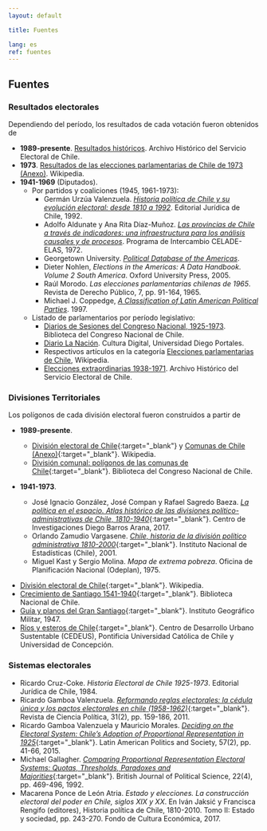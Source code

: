 ```yaml
---
layout: default

title: Fuentes

lang: es
ref: fuentes
---
```


## Fuentes

### Resultados electorales

Dependiendo del período, los resultados de cada votación fueron obtenidos de

* **1989-presente**. [Resultados históricos](https://historico.servel.cl/). Archivo Histórico del Servicio Electoral de Chile.
* **1973**. [Resultados de las elecciones parlamentarias de Chile de 1973 (Anexo)](https://es.wikipedia.org/wiki/Anexo:Resultados_de_las_elecciones_parlamentarias_de_Chile_de_1973). Wikipedia.
* **1941-1969** (Diputados).
  + Por partidos y coaliciones (1945, 1961-1973):
    - Germán Urzúa Valenzuela. [*Historia política de Chile y su evolución electoral: desde 1810 a 1992*](https://books.google.fr/books?id=ac9AhNVyCCoC&printsec=frontcover#v=onepage&q&f=false). Editorial Jurídica de Chile, 1992.
    - Adolfo Aldunate y Ana Rita Díaz-Muñoz. [*Las provincias de Chile a través de indicadores: una infraestructura para los análisis causales y de procesos*](https://repositorio.cepal.org/handle/11362/8017?show=full). Programa de Intercambio CELADE-ELAS, 1972. 
    - Georgetown University. [*Political Database of the Americas*](https://pdba.georgetown.edu/Elecdata/Chile/cong_totals.html).
    - Dieter Nohlen, *Elections in the Americas: A Data Handbook. Volume 2 South America*. Oxford University Press, 2005.
    - Raúl Morodo. *Las elecciones parlamentarias chilenas de 1965*. Revista de Derecho Público, 7, pp. 91-164, 1965. 
    - Michael J. Coppedge, [*A Classification of Latin American Political Parties*](https://kellogg.nd.edu/documents/1539). 1997. 
  + Listado de parlamentarios por período legislativo:
    - [Diarios de Sesiones del Congreso Nacional, 1925-1973](https://www.bcn.cl/historiapolitica/corporaciones/periodos_legislativos?periodo=1925-1973). Biblioteca del Congreso Nacional de Chile.
    - [Diario La Nación](https://culturadigital.udp.cl/index.php/lanacion/). Cultura Digital, Universidad Diego Portales.
    - Respectivos artículos en la categoría [Elecciones parlamentarias de Chile](https://es.wikipedia.org/wiki/Categoría:Elecciones_parlamentarias_de_Chile), Wikipedia.
    - [Elecciones extraordinarias 1938-1971](https://archivo.servel.cl/index.php/elecciones-extraordinarias-1938-1971). Archivo Histórico del Servicio Electoral de Chile.

<!--
  + [Reseñas biográficas parlamentarias](https://www.bcn.cl/historiapolitica/resenas_parlamentarias/index.html?categ=por_periodo&periodo=1990-2018). Biblioteca del Congreso Nacional de Chile.
-->

### Divisiones Territoriales
Los polígonos de cada división electoral fueron construidos a partir de

* **1989-presente**.
  + [División electoral de Chile](https://es.wikipedia.org/wiki/División_electoral_de_Chile){:target="_blank"} y [Comunas de Chile (Anexo)](https://es.wikipedia.org/wiki/Anexo:Comunas_de_Chile){:target="_blank"}. Wikipedia.
  + [División comunal: polígonos de las comunas de Chile](https://www.bcn.cl/siit/mapas_vectoriales/index_html){:target="_blank"}. Biblioteca del Congreso Nacional de Chile.

* **1941-1973**.
  + José Ignacio González, José Compan y Rafael Sagredo Baeza. [*La política en el espacio. Atlas histórico de las divisiones político-administrativas de Chile, 1810-1940*](https://www.centrobarrosarana.gob.cl/622/w3-article-71237.html?_noredirect=1){:target="_blank"}. Centro de Investigaciones Diego Barros Arana, 2017.
  + Orlando Zamudio Vargasene. [*Chile, historia de la división político administrativa 1810-2000*](https://bibliotecadigital.ciren.cl/handle/20.500.13082/14812){:target="_blank"}. Instituto Nacional de Estadísticas (Chile), 2001.
  + Miguel Kast y Sergio Molina. *Mapa de extrema pobreza*. Oficina de Planificación Nacional (Odeplan), 1975. 
<!--
Available at:
http://www.desarrollosocialyfamilia.gob.cl/btca/txtcompleto/DIGITALIZADOS/ODEPL
AN/O32Pm-1975-mapaextpobr.pdf. (Accessed: 03.01.2019). -->
  + [División electoral de Chile](https://es.wikipedia.org/wiki/División_electoral_de_Chile#1925-1973){:target="_blank"}. Wikipedia.
  + [Crecimiento de Santiago 1541-1940](http://www.bibliotecanacionaldigital.gob.cl/bnd/631/w3-article-347813.html){:target="_blank"}. Biblioteca Nacional de Chile.
  + [Guía y planos del Gran Santiago](https://www.flickr.com/photos/stgonostalgico/9887015914){:target="_blank"}. Instituto Geográfico Militar, 1947.
  + [Ríos y esteros de Chile](http://datos.cedeus.cl/layers/geonode:cl_rios_esteros_geo){:target="_blank"}. Centro de Desarrollo Urbano Sustentable (CEDEUS), Pontificia Universidad Católica de Chile y Universidad de Concepción.
  
### Sistemas electorales
  + Ricardo Cruz-Coke. *Historia Electoral de Chile 1925-1973*. Editorial Jurídica de Chile, 1984.
  + Ricardo Gamboa Valenzuela. [*Reformando reglas electorales: la cédula única y los pactos electorales en chile (1958-1962)*](https://www.scielo.cl/scielo.php?script=sci_arttext&pid=S0718-090X2011000200001){:target="_blank"}. Revista de Ciencia Política, 31(2), pp. 159-186, 2011.
  + Ricardo Gamboa Valenzuela y Mauricio Morales. [*Deciding on the Electoral System: Chile’s Adoption of Proportional Representation in 1925*](https://repositorio.uchile.cl/handle/2250/132377){:target="_blank"}. Latin American Politics and Society, 57(2), pp. 41-66, 2015.
  + Michael Gallagher. [*Comparing Proportional Representation Electoral Systems: Quotas, Thresholds, Paradoxes and Majorities*](https://www.tcd.ie/Political_Science/people/michael_gallagher/BJPS1992.pdf){:target="_blank"}. British Journal of Political Science, 22(4), pp. 469-496, 1992.
  + Macarena Ponce de León Atria. *Estado y elecciones. La construcción electoral del poder en Chile, siglos XIX y XX*. En Iván Jaksić y Francisca Rengifo (editores), Historia política de Chile, 1810-2010. Tomo II: Estado y sociedad, pp. 243-270. Fondo de Cultura Económica, 2017.
